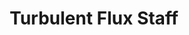 ---
title: Turbulent Flux Staff
intro: Hello staff......
type: staff
team:
  - name: Halvard Ellingsen
    position: CEO
    email: he@turbulentflux.com
    linkedin: https://www.linkedin.com/in/halvard-ellingsen-a646b16/
    phone: +47 982 30 341
    description: Key management positions in Oil&amp;Gas from Schlumberger,<br />
      SPT Group, and Kongsberg.<br /> Co-founder of ABBON, a multiphase flow
      metering company.
    image: /img/tf_halvard-ellingsen.jpg
  - name: Gjermund Weisz
    email: gw@turbulentflux.com
    position: COO
    linkedin: https://www.linkedin.com/in/gjermund-weisz-252108/
    phone: +47 982 30 341
    description: Product Management for multiphase simulator technologies in
      Schlumberger and SPT Group. Co-founder of a pioneer IT company in
      location-based services.
    image: /img/tf_gjermund-weisz.jpg
  - name: Kjetil Row
    position: CFO
    image: /img/tf_kjetil-roe.jpg
    email: kr@turbulentflux.com
    phone: +47 934 506 06
    linkedin: https://www.linkedin.com/in/kjetil-o-roe-1796653/
    description: Sales, strategy and business development experience from Oil&Gas
      and telecom through management positions in Schlumberger, SPT Group and
      Telenor.
  - name: Torgeir Ruden (PhD)
    image: /img/tf_torgeir-ruden.jpg
    position: Software Development Manager
    email: tr@turbulentflux.com
    linkedin: https://www.linkedin.com/in/torgeir-ruden-a2798728/
    phone: "-"
    description: PhD in theoretical chemistry. Long experience from key development
      positions within fluid chemistry and multiphase flow in SPT Group and
      Schlumberger. Significant expertise and experience within numerical
      simulations and high performance computing in multiple disciplines, such
      as multiphase flow, theoretical chemistry and bioinformatics.
  - name: Lars Wollebæk (PhD)
    image: /img/tf_lars-wollebaek.jpg
    position: CTO
    email: lw@turbulentflux.com
    description: PhD in structural engineering. Experience from key technology
      positions related to multiphase flow and numerical methods in companies
      like SPT Group and Schlumberger. Former Lead Architect of OLGA and a
      recognized world expert in flow simulation technology.
    linkedin: https://www.linkedin.com/in/lars-wolleb%C3%A6k-874b5a20/
    phone: "-"
  - name: Johan Henriksson (PhD)
    image: /img/tf_johan-henriksson.jpg
    position: Product Manager
    email: mail@turbulentflux.com
    linkedin: https://www.linkedin.com/in/johan-henriksson-a124384/
    phone: "-"
    description: "-"
  - name: Emile Esterhuizen
    image: /img/tf_emile-esterhuizen.jpg
    position: Software Engineer
    email: ee@turbulentflux.com
    linkedin: https://www.linkedin.com/in/emileesterhuizen/
    phone: "+4790187682"
    description: Very experienced full-stack developer, 10+ years of experience from
      implementing the latest cloud technologies, both in start-ups and larger
      organisations
board:
  - name: Tom Even Mortensen
    image: /img/tf_tom-even-mortensen.jpg
    position: Chairman
    email: "-"
    description: Former CEO of SPT Group and CEO of Imarex. Advisor in Summa Equity.
    linkedin: "-"
    phone: "-"
  - name: Olav Fjell
    image: /img/tf_olav-fjell.jpg
    position: Member
    email: "-"
    linkedin: "-"
    phone: "-"
    description: Former CEO of Statoil and Chairman of Statkraft. Extensive
      industrial experience.
  - name: Ynge Tvedt
    image: /img/tf_yngve-tvedt.jpg
    position: Member
    email: "-"
    linkedin: "-"
    phone: "-"
    description: "Founded and co-founded eight IT companies. Currently: General
      Partner in Norselab."
  - name: Torgeir Ruden
    image: /img/tf_torgeir-ruden.jpg
    position: Member
    email: tr@turbulentflux.com
    description: Software Development Manager in Turbulent Flux.
    linkedin: "-"
    phone: "-"
  - name: Kjetil Roe
    image: /img/tf_kjetil-roe.jpg
    position: Member
    email: kr@turbulentflux.com
    linkedin: "-"
    phone: "-"
    description: CFO in Turbulent Flux.
---